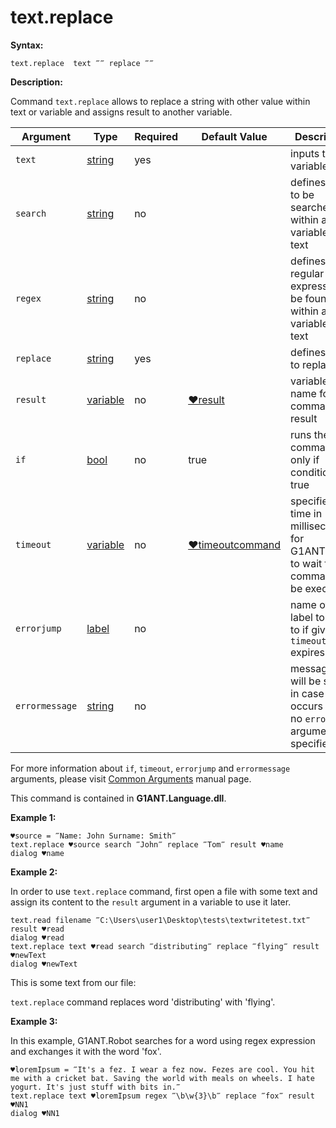# text.replace

**Syntax:**

```G1ANT
text.replace  text ‴‴ replace ‴‴
```

**Description:**

Command `text.replace` allows to replace a string with other value within text or variable and assigns result to another variable.

| Argument | Type | Required | Default Value | Description |
| -------- | ---- | -------- | ------------- | ----------- |
|`text`| [string](https://github.com/G1ANT-Robot/G1ANT.Manual/blob/master/G1ANT-Language/Structures/string.md) | yes|  | inputs text or variable |
|`search`| [string](https://github.com/G1ANT-Robot/G1ANT.Manual/blob/master/G1ANT-Language/Structures/string.md) | no |   | defines text to be searched within a variable or text |
|`regex`| [string](https://github.com/G1ANT-Robot/G1ANT.Manual/blob/master/G1ANT-Language/Structures/string.md) | no|   | defines regular expression to be found within a variable or text |
|`replace`| [string](https://github.com/G1ANT-Robot/G1ANT.Manual/blob/master/G1ANT-Language/Structures/string.md) | yes|   | defines value to replace to |
|`result`| [variable](https://github.com/G1ANT-Robot/G1ANT.Manual/blob/master/G1ANT-Language/Special-Characters/variable.md)  | no |  [♥result](https://github.com/G1ANT-Robot/G1ANT.Manual/blob/master/G1ANT-Language/Common-Arguments.md)  | variable name for command’s result |
|`if`| [bool](https://github.com/G1ANT-Robot/G1ANT.Manual/blob/master/G1ANT-Language/Structures/bool.md) | no | true | runs the command only if condition is true |
|`timeout`| [variable](https://github.com/G1ANT-Robot/G1ANT.Manual/blob/master/G1ANT-Language/Special-Characters/variable.md) | no | [♥timeoutcommand](https://github.com/G1ANT-Robot/G1ANT.Manual/blob/master/G1ANT-Language/Variables/Special-Variables.md)  | specifies time in milliseconds for G1ANT.Robot to wait for the command to be executed |
|`errorjump` | [label](https://github.com/G1ANT-Robot/G1ANT.Manual/blob/master/G1ANT-Language/Structures/label.md) | no | | name of the label to jump to if given `timeout` expires |
|`errormessage`| [string](https://github.com/G1ANT-Robot/G1ANT.Manual/blob/master/G1ANT-Language/Structures/string.md) | no |  | message that will be shown in case error occurs and no `errorjump` argument is specified |

For more information about `if`, `timeout`, `errorjump` and `errormessage` arguments, please visit [Common Arguments](https://github.com/G1ANT-Robot/G1ANT.Manual/blob/master/G1ANT-Language/Common-Arguments.md)  manual page.

This command is contained in **G1ANT.Language.dll**.

**Example 1:**

```G1ANT
♥source = ‴Name: John Surname: Smith‴
text.replace ♥source search ‴John‴ replace ‴Tom‴ result ♥name
dialog ♥name
```

**Example 2:**

In order to use `text.replace` command, first open a file with some text and assign its content to the `result` argument in a variable to use it later.

```G1ANT
text.read filename ‴C:\Users\user1\Desktop\tests\textwritetest.txt‴ result ♥read
dialog ♥read
text.replace text ♥read search ‴distributing‴ replace ‴flying‴ result ♥newText
dialog ♥newText
```

This is some text from our file:

`text.replace` command replaces word 'distributing' with 'flying'.

**Example 3:**

In this example, G1ANT.Robot searches for a word using regex expression and exchanges it with the word 'fox'.

```G1ANT
♥loremIpsum = ‴It's a fez. I wear a fez now. Fezes are cool. You hit me with a cricket bat. Saving the world with meals on wheels. I hate yogurt. It's just stuff with bits in.‴
text.replace text ♥loremIpsum regex ‴\b\w{3}\b‴ replace ‴fox‴ result ♥NN1
dialog ♥NN1
```

